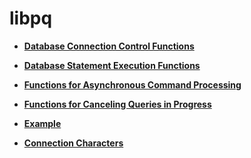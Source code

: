 # libpq<a name="EN-US_TOPIC_0242380568"></a>

-   **[Database Connection Control Functions](database-connection-control-functions.md)**  

-   **[Database Statement Execution Functions](database-statement-execution-functions.md)**  

-   **[Functions for Asynchronous Command Processing](functions-for-asynchronous-command-processing.md)**  

-   **[Functions for Canceling Queries in Progress](functions-for-canceling-queries-in-progress.md)**  

-   **[Example](example-3.md)**  

-   **[Connection Characters](connection-characters.md)**  


